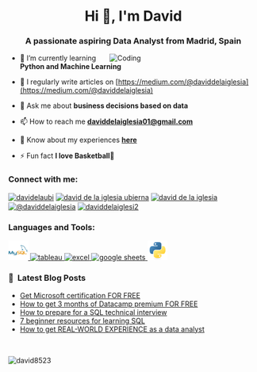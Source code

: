 <h1 align="center">Hi 👋, I'm David</h1>
<h3 align="center">A passionate aspiring Data Analyst from Madrid, Spain</h3>
<img align="right" alt="Coding" width="300" src="https://indoanalytica.com/static/images/data-science-2.gif">

- 🌱 I’m currently learning **Python and Machine Learning**

- 📝 I regularly write articles on [https://medium.com/@daviddelaiglesia](https://medium.com/@daviddelaiglesia)

- 💬 Ask me about **business decisions based on data**

- 📫 How to reach me **daviddelaiglesia01@gmail.com**

- 📄 Know about my experiences **[here](https://drive.google.com/file/d/1h8s-5PKr8e0m5zUilVKutqRuTjURO0OI/view?usp=sharing)**

- ⚡ Fun fact **I love Basketball🏀**


<h3 align="left">Connect with me:</h3>
<p align="left">
<a href="https://twitter.com/davidelaubi" target="blank"><img align="center" src="https://raw.githubusercontent.com/rahuldkjain/github-profile-readme-generator/master/src/images/icons/Social/twitter.svg" alt="davidelaubi" height="30" width="40" /></a>
<a href="https://www.linkedin.com/in/daviddelaiglesiaubierna/" target="blank"><img align="center" src="https://raw.githubusercontent.com/rahuldkjain/github-profile-readme-generator/master/src/images/icons/Social/linked-in-alt.svg" alt="david de la iglesia ubierna" height="30" width="40" /></a>
<a href="https://www.kaggle.com/daviddelaiglesia" target="blank"><img align="center" src="https://raw.githubusercontent.com/rahuldkjain/github-profile-readme-generator/master/src/images/icons/Social/kaggle.svg" alt="david de la iglesia" height="30" width="40" /></a>
<a href="https://medium.com/@daviddelaiglesia" target="blank"><img align="center" src="https://raw.githubusercontent.com/rahuldkjain/github-profile-readme-generator/master/src/images/icons/Social/medium.svg" alt="@daviddelaiglesia" height="30" width="40" /></a>
<a href="https://www.hackerrank.com/daviddelaiglesi2" target="blank"><img align="center" src="https://raw.githubusercontent.com/rahuldkjain/github-profile-readme-generator/master/src/images/icons/Social/hackerrank.svg" alt="daviddelaiglesi2" height="30" width="40" /></a>
</p>

<h3 align="left">Languages and Tools:</h3>
<p align="left"> <a href="https://www.mysql.com/" target="_blank" rel="noreferrer"> <img src="https://raw.githubusercontent.com/devicons/devicon/master/icons/mysql/mysql-original-wordmark.svg" alt="mysql" width="40" height="40"/> </a> 
<a href="https://www.tableau.com/es-es" target="_blank" rel="noreferrer"> <img src="https://leadgenapp.io/wp-content/uploads/2022/03/7bd91b97a727d5073e8823982e3e1a8f_3.png" alt="tableau" width="40" height="40"/> </a> 
<a href="https://www.microsoft.com/es-es/microsoft-365/excel" target="_blank" rel="noreferrer"> <img src="https://upload.wikimedia.org/wikipedia/commons/thumb/3/34/Microsoft_Office_Excel_%282019%E2%80%93present%29.svg/258px-Microsoft_Office_Excel_%282019%E2%80%93present%29.svg.png" alt="excel" width="40" height="40"/> </a> 
<a href="https://www.google.es/intl/es/sheets/about/" target="_blank" rel="noreferrer"> <img src="https://cdn-icons-png.flaticon.com/512/2965/2965327.png" alt="google sheets" width="40" height="40"/> </a>
<a href="https://www.python.org" target="_blank" rel="noreferrer"> <img src="https://raw.githubusercontent.com/devicons/devicon/master/icons/python/python-original.svg" alt="python" width="40" height="40"/> </a> </p>

### 📕 &nbsp;**Latest Blog Posts**
<!-- BLOG-POST-LIST:START -->
- [Get Microsoft certification FOR FREE](https://daviddelaiglesia.medium.com/get-microsoft-certification-for-free-69ed9a72563e?source=rss-df3c89dac51c------2)
- [How to get 3 months of Datacamp premium FOR FREE](https://daviddelaiglesia.medium.com/how-to-get-3-months-of-datacamp-premium-for-free-b40201d1be49?source=rss-df3c89dac51c------2)
- [How to prepare for a SQL technical interview](https://daviddelaiglesia.medium.com/how-to-prepare-for-a-sql-technical-interview-318af096f1e1?source=rss-df3c89dac51c------2)
- [7 beginner resources for learning SQL](https://daviddelaiglesia.medium.com/7-beginner-resources-for-learning-sql-96d36e67692b?source=rss-df3c89dac51c------2)
- [How to get REAL-WORLD EXPERIENCE as a data analyst](https://daviddelaiglesia.medium.com/how-to-get-real-world-experience-as-a-data-analyst-f101d1baa69d?source=rss-df3c89dac51c------2)
<!-- BLOG-POST-LIST:END -->
<br />
<p><img align="center" src="https://github-readme-streak-stats.herokuapp.com/?user=david8523&" alt="david8523" /></p>
